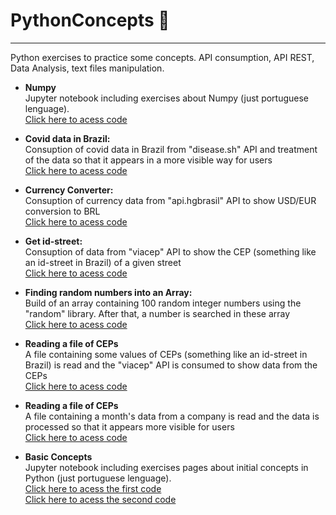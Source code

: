 # PythonConcepts 🐍
<hr>
Python exercises to practice some concepts. API consumption, API REST, Data Analysis, text files manipulation.

 - <b> Numpy </b> <br>
 Jupyter notebook including exercises about Numpy (just portuguese lenguage). <br>
 <a href="https://github.com/luizottavioc/PythonConcepts/blob/main/1_numpy.ipynb"> Click here to acess code</a> <br>

- <b> Covid data in Brazil: </b> <br>
 Consuption of covid data in Brazil from "disease.sh" API and treatment of the data so that it appears in a more visible way for users <br>
 <a href="https://github.com/luizottavioc/PythonConcepts/blob/main/APICons-CovidNumbers.py"> Click here to acess code</a>

- <b> Currency Converter: </b> <br>
 Consuption of currency data from "api.hgbrasil" API to show USD/EUR conversion to BRL <br>
 <a href="https://github.com/luizottavioc/PythonConcepts/blob/main/APICons-CurrencyConverter.py"> Click here to acess code</a>
 
 - <b> Get id-street: </b> <br>
 Consuption of data from "viacep" API to show the CEP (something like an id-street in Brazil) of a given street <br>
 <a href="https://github.com/luizottavioc/PythonConcepts/blob/main/APICons-CepStreets.py"> Click here to acess code</a>

 - <b> Finding random numbers into an Array: </b> <br>
 Build of an array containing 100 random integer numbers using the "random" library. After that, a number is searched in these array <br>
 <a href="https://github.com/luizottavioc/PythonConcepts/blob/main/RandomNumbers.py"> Click here to acess code</a>

 - <b> Reading a file of CEPs </b> <br>
 A file containing some values of CEPs (something like an id-street in Brazil) is read and the "viacep" API is consumed to show data from the CEPs <br>
 <a href="https://github.com/luizottavioc/PythonConcepts/blob/main/ReadFile%2BAPICons.py"> Click here to acess code</a>

 - <b> Reading a file of CEPs </b> <br>
 A file containing a month's data from a company is read and the data is processed so that it appears more visible for users <br>
 <a href="https://github.com/luizottavioc/PythonConcepts/blob/main/readingFile.py"> Click here to acess code</a>
 
  - <b> Basic Concepts </b> <br>
 Jupyter notebook including exercises pages about initial concepts in Python (just portuguese lenguage). <br>
 <a href="https://github.com/luizottavioc/PythonConcepts/blob/main/1_intro_python.ipynb"> Click here to acess the first code</a> <br>
 <a href="https://github.com/luizottavioc/PythonConcepts/blob/main/2_estruturas_controle_python.ipynb"> Click here to acess the second code</a>



